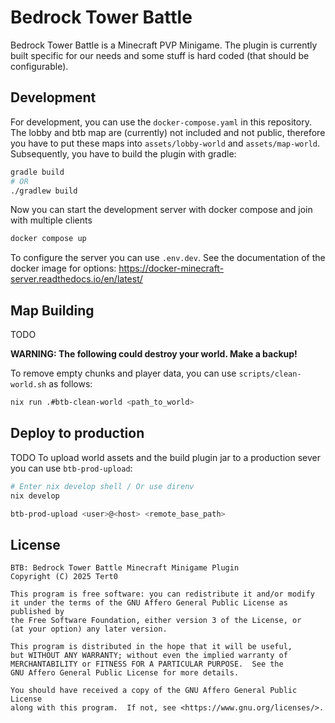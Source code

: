 # Bedrock Tower Battle
Bedrock Tower Battle is a Minecraft PVP Minigame.
The plugin is currently built specific for our needs and some stuff is hard coded (that should be configurable).
## Development
For development, you can use the `docker-compose.yaml` in this repository.
The lobby and btb map are (currently) not included and not public, therefore you have to put these maps into `assets/lobby-world` and `assets/map-world`.
Subsequently, you have to build the plugin with gradle:
```bash
gradle build
# OR
./gradlew build
```
Now you can start the development server with docker compose and join with multiple clients
```bash
docker compose up
```
To configure the server you can use `.env.dev`.
See the documentation of the docker image for options: https://docker-minecraft-server.readthedocs.io/en/latest/
## Map Building
TODO

**WARNING: The following could destroy your world. Make a backup!**

To remove empty chunks and player data, you can use `scripts/clean-world.sh` as follows:
```bash
nix run .#btb-clean-world <path_to_world>
```
## Deploy to production
TODO
To upload world assets and the build plugin jar to a production sever you can use `btb-prod-upload`:
```bash
# Enter nix develop shell / Or use direnv
nix develop

btb-prod-upload <user>@<host> <remote_base_path>
```
## License
```
BTB: Bedrock Tower Battle Minecraft Minigame Plugin
Copyright (C) 2025 Tert0

This program is free software: you can redistribute it and/or modify
it under the terms of the GNU Affero General Public License as published by
the Free Software Foundation, either version 3 of the License, or
(at your option) any later version.

This program is distributed in the hope that it will be useful,
but WITHOUT ANY WARRANTY; without even the implied warranty of
MERCHANTABILITY or FITNESS FOR A PARTICULAR PURPOSE.  See the
GNU Affero General Public License for more details.

You should have received a copy of the GNU Affero General Public License
along with this program.  If not, see <https://www.gnu.org/licenses/>.
```